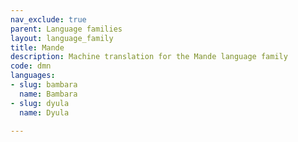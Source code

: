 ```yaml
---
nav_exclude: true
parent: Language families
layout: language_family
title: Mande
description: Machine translation for the Mande language family
code: dmn
languages:
- slug: bambara
  name: Bambara
- slug: dyula
  name: Dyula

---
```


